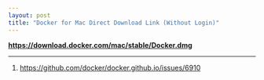 ```yaml
---
layout: post
title: "Docker for Mac Direct Download Link (Without Login)"
---
```


**<https://download.docker.com/mac/stable/Docker.dmg>**

---
1. <https://github.com/docker/docker.github.io/issues/6910>
